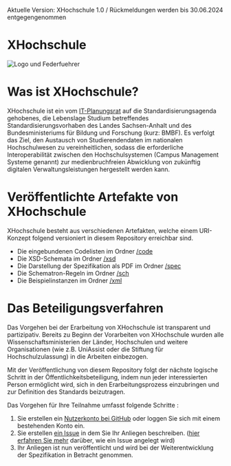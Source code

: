 Aktuelle Version: XHochschule 1.0 / Rückmeldungen werden bis 30.06.2024 entgegengenommen


# XHochschule

![Logo und Federfuehrer](http://www.xhochschule.de/images/logo_und_federfuehrer.png)


# Was ist XHochschule?

XHochschule ist ein vom [IT-Planungsrat](https://www.it-planungsrat.de/SharedDocs/Sitzungen/DE/2020/Sitzung_33.html?pos=13) auf die Standardisierungsagenda gehobenes, die Lebenslage Studium betreffendes Standardisierungsvorhaben des Landes Sachsen-Anhalt und des Bundesministeriums für Bildung und Forschung (kurz: BMBF). Es verfolgt das Ziel, den Austausch von Studierendendaten im nationalen Hochschulwesen zu vereinheitlichen, sodass die erforderliche Interoperabilität zwischen den Hochschulsystemen (Campus Management Systeme genannt) zur medienbruchfreien Abwicklung von zukünftig digitalen Verwaltungsleistungen hergestellt werden kann.

# Veröffentlichte Artefakte von XHochschule

XHochschule besteht aus verschiedenen Artefakten, welche einem URI-Konzept folgend versioniert in diesem Repository erreichbar sind. 

* Die eingebundenen Codelisten im Ordner [/code](https://github.com/OZG-TFBildung/XHochschule/tree/main/code)
* Die XSD-Schemata im Ordner [/xsd](https://github.com/OZG-TFBildung/XHochschule/tree/main/xsd)
* Die Darstellung der Spezifikation als PDF im Ordner [/spec](https://github.com/OZG-TFBildung/XHochschule/tree/main/spec)
* Die Schematron-Regeln im Ordner [/sch](https://github.com/OZG-TFBildung/XHochschule/tree/main/sch)
* Die Beispielinstanzen im Ordner [/xml](https://github.com/OZG-TFBildung/XHochschule/tree/main/xml)

# Das Beteiligungsverfahren

Das Vorgehen bei der Erarbeitung von XHochschule ist transparent und partizipativ. Bereits zu Beginn der Vorarbeiten von XHochschule wurden alle Wissenschaftsministerien der Länder, Hochschulen und weitere Organisationen (wie z.B. UniAssist oder die Stiftung für Hochschulzulassung) in die Arbeiten einbezogen.

Mit der Veröffentlichung von diesem Repository folgt der nächste logische Schritt in der Öffentlichkeitsbeteiligung, indem nun jeder interessierten Person ermöglicht wird, sich in den Erarbeitungsprozess einzubringen und  zur Definition des Standards beizutragen. 

Das Vorgehen für Ihre Teilnahme umfasst folgende Schritte :

1. Sie erstellen ein [Nutzerkonto bei GitHub](https://github.com/join?ref_cta=Sign+up) oder loggen Sie sich mit einem bestehenden Konto ein.
2. Sie erstellen [ein Issue](https://github.com/OZG-TFBildung/XHochschule/issues/new/choose) in dem Sie Ihr Anliegen beschreiben. ([hier erfahren Sie mehr](http://www.xhochschule.de/web/node/28) darüber, wie ein Issue angelegt wird) 
3. Ihr Anliegen ist nun veröffentlicht und wird bei der Weiterentwicklung der Spezifikation in Betracht genommen.
